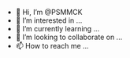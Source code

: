 - 👋 Hi, I’m @PSMMCK
- 👀 I’m interested in ...
- 🌱 I’m currently learning ...
- 💞️ I’m looking to collaborate on ...
- 📫 How to reach me ...

<!---
PSMMCK/PSMMCK is a ✨ special ✨ repository because its `README.md` (this file) appears on your GitHub profile.
You can click the Preview link to take a look at your changes.
--->
